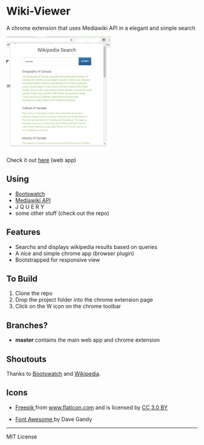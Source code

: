 # Wiki-Viewer

A chrome extension that uses Mediawiki API in a elegant and simple search

<a href="url"><img src="https://raw.githubusercontent.com/AbhiPrasad/Wiki-Viewer/master/screenshot.png" width="auto" height="300" ></a>

Check it out [here](https://abhiprasad.github.io/Wiki-Viewer/) (web app)

## Using
* [Bootswatch](https://bootswatch.com/sandstone/)
* [Mediawiki API](https://www.mediawiki.org/wiki/API:Main_page)
* J Q U E R Y
* some other stuff (check out the repo)

## Features
* Searchs and displays wikipedia results based on queries
* A nice and simple chrome app (browser plugin)
* Bootstrapped for responsive view 

## To Build

1. Clone the repo
2. Drop the project folder into the chrome extension page 
3. Click on the W icon on the chrome toolbar

## Branches?
* **master** contains the main web app and chrome extension

## Shoutouts
Thanks to [Bootswatch](https://bootswatch.com) and [Wikipedia](https://en.wikipedia.org).

## Icons
* <a href="http://www.freepik.com" title="Freepik"> Freepik </a> from <a href="http://www.flaticon.com" title="Flaticon">www.flaticon.com</a> and is licensed by <a href="http://creativecommons.org/licenses/by/3.0/" title="Creative Commons BY 3.0"
                target="_blank"> CC 3.0 BY </a>

* <a href="http://fontawesome.io" title="Font Awesome"> Font Awesome </a> by Dave Gandy


---

MIT License